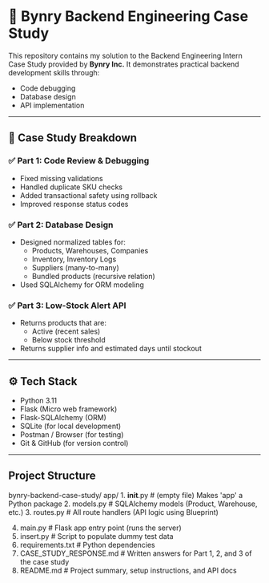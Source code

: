 
# 🚀 Bynry Backend Engineering Case Study

This repository contains my solution to the Backend Engineering Intern Case Study provided by **Bynry Inc.** It demonstrates practical backend development skills through:

- Code debugging
- Database design
- API implementation

---

## 🧠 Case Study Breakdown

### ✅ Part 1: Code Review & Debugging
- Fixed missing validations
- Handled duplicate SKU checks
- Added transactional safety using rollback
- Improved response status codes

### ✅ Part 2: Database Design
- Designed normalized tables for:
  - Products, Warehouses, Companies
  - Inventory, Inventory Logs
  - Suppliers (many-to-many)
  - Bundled products (recursive relation)
- Used SQLAlchemy for ORM modeling

### ✅ Part 3: Low-Stock Alert API
- Returns products that are:
  - Active (recent sales)
  - Below stock threshold
- Returns supplier info and estimated days until stockout

---

## ⚙️ Tech Stack

- Python 3.11
- Flask (Micro web framework)
- Flask-SQLAlchemy (ORM)
- SQLite (for local development)
- Postman / Browser (for testing)
- Git & GitHub (for version control)

---
## Project Structure

bynry-backend-case-study/
  app/
    1. __init__.py                # (empty file) Makes 'app' a Python package
    2. models.py                 # SQLAlchemy models (Product, Warehouse, etc.)
    3. routes.py                 # All route handlers (API logic using Blueprint)

4. main.py                     # Flask app entry point (runs the server)
5. insert.py                   # Script to populate dummy test data
6. requirements.txt            # Python dependencies
7. CASE_STUDY_RESPONSE.md      # Written answers for Part 1, 2, and 3 of the case study
8. README.md                   # Project summary, setup instructions, and API docs



